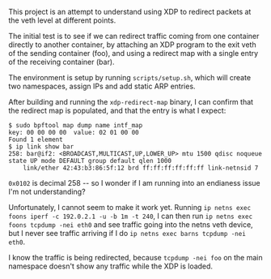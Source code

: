 This project is an attempt to understand using XDP to redirect packets at the veth level at different points.

The initial test is to see if we can redirect traffic coming from one container directly to another container, by attaching an XDP program to the exit veth of the sending container (foo), and using a redirect map with a single entry of the receiving container (bar).

The environment is setup by running `scripts/setup.sh`, which will create two namespaces, assign IPs and add static ARP entries.

After building and running the `xdp-redirect-map` binary, I can confirm that the redirect map is populated, and that the entry is what I expect:

```
$ sudo bpftool map dump name intf_map
key: 00 00 00 00  value: 02 01 00 00
Found 1 element
$ ip link show bar
258: bar@if2: <BROADCAST,MULTICAST,UP,LOWER_UP> mtu 1500 qdisc noqueue state UP mode DEFAULT group default qlen 1000
    link/ether 42:43:b3:86:5f:12 brd ff:ff:ff:ff:ff:ff link-netnsid 7

```
`0x0102` is decimal 258 -- so I wonder if I am running into an endianess issue I'm not understanding?

Unfortunately, I cannot seem to make it work yet.  Running `ip netns exec foons iperf -c 192.0.2.1 -u -b 1m -t 240`, I can then run `ip netns exec foons tcpdump -nei eth0` and see traffic going into the netns veth device, but I never see traffic arriving if I do `ip netns exec barns tcpdump -nei eth0`.

I know the traffic is being redirected, because `tcpdump -nei foo` on the main namespace doesn't show any traffic while the XDP is loaded.
